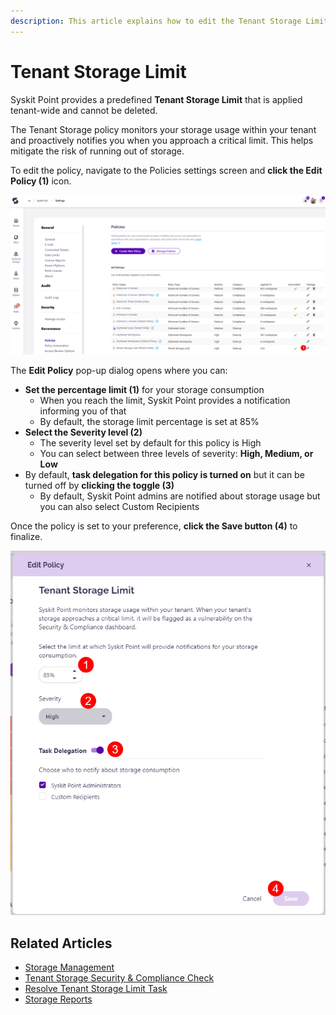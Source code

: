 ```yaml
---
description: This article explains how to edit the Tenant Storage Limit policy. 
---
```


# Tenant Storage Limit

Syskit Point provides a predefined **Tenant Storage Limit** that is applied tenant-wide and cannot be deleted. 

The Tenant Storage policy monitors your storage usage within your tenant and proactively notifies you when you approach a critical limit. This helps mitigate the risk of running out of storage. 

To edit the policy, navigate to the Policies settings screen and **click the Edit Policy (1)** icon.

![Tenant Storage Policy - Edit Policy Button](../../.gitbook/assets/tenant-storage_edit-policy.png)

The **Edit Policy** pop-up dialog opens where you can:
* **Set the percentage limit (1)** for your storage consumption
  * When you reach the limit, Syskit Point provides a notification informing you of that
  * By default, the storage limit percentage is set at 85%
* **Select the Severity level (2)**
  * The severity level set by default for this policy is High
  * You can select between three levels of severity: **High, Medium, or Low**
* By default, **task delegation for this policy is turned on** but it can be turned off by **clicking the toggle (3)**
  * By default, Syskit Point admins are notified about storage usage but you can also select Custom Recipients 

Once the policy is set to your preference, **click the Save button (4)** to finalize. 

![Tenant Storage Limit - Editing the Policy](../../.gitbook/assets/tenant-storage-edit-policy-screen.png)

## Related Articles

* [Storage Management](../../storage-management/storage-management.md)
* [Tenant Storage Security & Compliance Check](../../governance-and-automation/security-compliance-checks/tenant-storage.md)
* [Resolve Tenant Storage Limit Task](../../point-collaborators/resolve-governance-tasks/tenant-storage-limit.md)
* [Storage Reports](../../storage-management/storage-reports.md)
